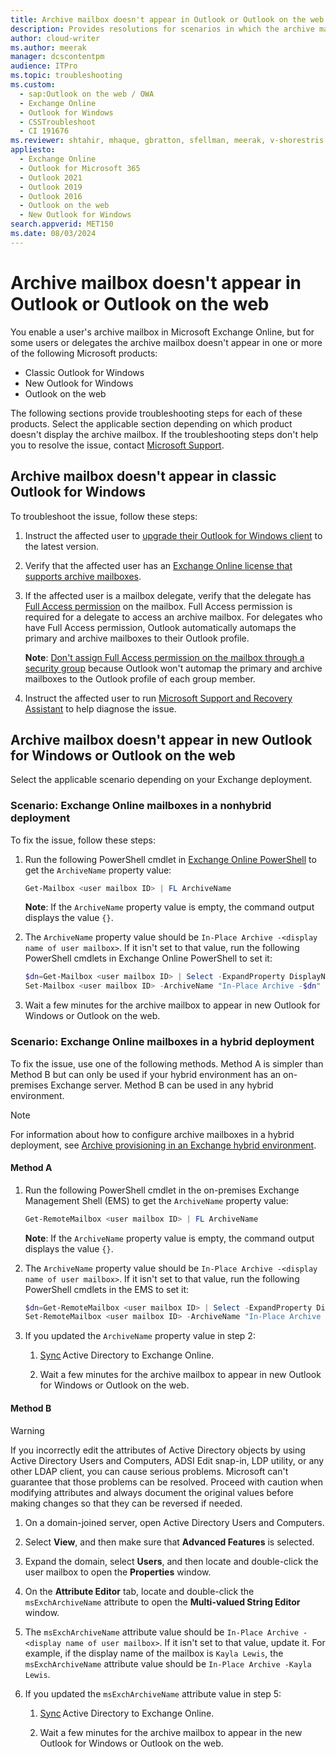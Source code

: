 ```yaml
---
title: Archive mailbox doesn't appear in Outlook or Outlook on the web
description: Provides resolutions for scenarios in which the archive mailbox in Exchange Online doesn't appear in Outlook for Windows or Outlook on the web.
author: cloud-writer
ms.author: meerak
manager: dcscontentpm
audience: ITPro
ms.topic: troubleshooting
ms.custom: 
  - sap:Outlook on the web / OWA
  - Exchange Online
  - Outlook for Windows
  - CSSTroubleshoot
  - CI 191676
ms.reviewer: shtahir, mhaque, gbratton, sfellman, meerak, v-shorestris
appliesto: 
  - Exchange Online
  - Outlook for Microsoft 365
  - Outlook 2021
  - Outlook 2019
  - Outlook 2016
  - Outlook on the web
  - New Outlook for Windows
search.appverid: MET150
ms.date: 08/03/2024
---
```


# Archive mailbox doesn't appear in Outlook or Outlook on the web

You enable a user's archive mailbox in Microsoft Exchange Online, but for some users or delegates the archive mailbox doesn't appear in one or more of the following Microsoft products:

- Classic Outlook for Windows
- New Outlook for Windows
- Outlook on the web

The following sections provide troubleshooting steps for each of these products. Select the applicable section depending on which product doesn't display the archive mailbox. If the troubleshooting steps don't help you to resolve the issue, contact [Microsoft Support](https://support.microsoft.com/contactus/).

## Archive mailbox doesn't appear in classic Outlook for Windows

To troubleshoot the issue, follow these steps:

1. Instruct the affected user to [upgrade their Outlook for Windows client](https://support.microsoft.com/office/install-office-updates-2ab296f3-7f03-43a2-8e50-46de917611c5) to the latest version.

2. Verify that the affected user has an [Exchange Online license that supports archive mailboxes](/office365/servicedescriptions/exchange-online-archiving-service-description/exchange-online-archiving-service-description#exchange-online-archiving-plans).

3. If the affected user is a mailbox delegate, verify that the delegate has [Full Access permission](/exchange/recipients-in-exchange-online/manage-permissions-for-recipients#use-exchange-online-powershell-to-assign-the-full-access-permission-to-mailboxes) on the mailbox. Full Access permission is required for a delegate to access an archive mailbox. For delegates who have Full Access permission, Outlook automatically automaps the primary and archive mailboxes to their Outlook profile.

   **Note**: [Don't assign Full Access permission on the mailbox through a security group](/outlook/troubleshoot/profiles-and-accounts/full-access-mailbox-not-automapped-outlook-profile) because Outlook won't automap the primary and archive mailboxes to the Outlook profile of each group member.

4. Instruct the affected user to run [Microsoft Support and Recovery Assistant](https://support.microsoft.com/help/4098558/how-to-scan-outlook-by-using-the-sara-tool) to help diagnose the issue.

## Archive mailbox doesn't appear in new Outlook for Windows or Outlook on the web

Select the applicable scenario depending on your Exchange deployment.

### Scenario: Exchange Online mailboxes in a nonhybrid deployment

To fix the issue, follow these steps: 

1. Run the following PowerShell cmdlet in [Exchange Online PowerShell](/powershell/exchange/connect-to-exchange-online-powershell) to get the `ArchiveName` property value:

   ```PowerShell
   Get-Mailbox <user mailbox ID> | FL ArchiveName
   ```

   **Note**: If the `ArchiveName` property value is empty, the command output displays the value `{}`.

2. The `ArchiveName` property value should be `In-Place Archive -<display name of user mailbox>`. If it isn't set to that value, run the following PowerShell cmdlets in Exchange Online PowerShell to set it:

   ```PowerShell
   $dn=Get-Mailbox <user mailbox ID> | Select -ExpandProperty DisplayName
   Set-Mailbox <user mailbox ID> -ArchiveName "In-Place Archive -$dn"
   ```

3. Wait a few minutes for the archive mailbox to appear in new Outlook for Windows or Outlook on the web.

### Scenario: Exchange Online mailboxes in a hybrid deployment

To fix the issue, use one of the following methods. Method A is simpler than Method B but can only be used if your hybrid environment has an on-premises Exchange server. Method B can be used in any hybrid environment.

> [!NOTE]
> For information about how to configure archive mailboxes in a hybrid deployment, see [Archive provisioning in an Exchange hybrid environment](https://techcommunity.microsoft.com/t5/exchange-team-blog/what-happens-during-archive-provisioning-in-exchange-hybrid/ba-p/3300464).

#### Method A

1. Run the following PowerShell cmdlet in the on-premises Exchange Management Shell (EMS) to get the `ArchiveName` property value:

   ```PowerShell
   Get-RemoteMailbox <user mailbox ID> | FL ArchiveName
   ```

   **Note**: If the `ArchiveName` property value is empty, the command output displays the value `{}`.

2. The `ArchiveName` property value should be `In-Place Archive -<display name of user mailbox>`. If it isn't set to that value, run the following PowerShell cmdlets in the EMS to set it:

   ```PowerShell
   $dn=Get-RemoteMailbox <user mailbox ID> | Select -ExpandProperty DisplayName
   Set-RemoteMailbox <user mailbox ID> -ArchiveName "In-Place Archive -$dn"
   ```

3. If you updated the `ArchiveName` property value in step 2:

   1. [Sync](/entra/identity/hybrid/connect/how-to-connect-sync-feature-scheduler#delta-sync-cycle) Active Directory to Exchange Online.

   2. Wait a few minutes for the archive mailbox to appear in new Outlook for Windows or Outlook on the web.

#### Method B

> [!WARNING]
> If you incorrectly edit the attributes of Active Directory objects by using Active Directory Users and Computers, ADSI Edit snap-in, LDP utility, or any other LDAP client, you can cause serious problems. Microsoft can't guarantee that those problems can be resolved. Proceed with caution when modifying attributes and always document the original values before making changes so that they can be reversed if needed.

1. On a domain-joined server, open Active Directory Users and Computers.

2. Select **View**, and then make sure that **Advanced Features** is selected.

3. Expand the domain, select **Users**, and then locate and double-click the user mailbox to open the **Properties** window.

4. On the **Attribute Editor** tab, locate and double-click the `msExchArchiveName` attribute to open the **Multi-valued String Editor** window.

5. The `msExchArchiveName` attribute value should be `In-Place Archive -<display name of user mailbox>`. If it isn't set to that value, update it. For example, if the display name of the mailbox is `Kayla Lewis`, the `msExchArchiveName` attribute value should be `In-Place Archive -Kayla Lewis`.

6. If you updated the `msExchArchiveName` attribute value in step 5:

   1. [Sync](/entra/identity/hybrid/connect/how-to-connect-sync-feature-scheduler#delta-sync-cycle) Active Directory to Exchange Online.

   2. Wait a few minutes for the archive mailbox to appear in the new Outlook for Windows or Outlook on the web.

